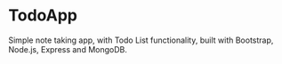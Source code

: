 # TodoApp
Simple note taking app, with Todo List functionality, built with Bootstrap, Node.js, Express and MongoDB.
